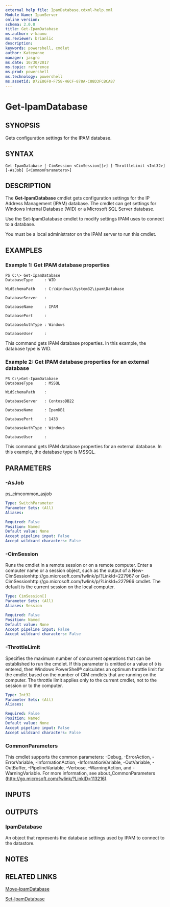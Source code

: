 ```yaml
---
external help file: IpamDatabase.cdxml-help.xml
Module Name: IpamServer
online version: 
schema: 2.0.0
title: Get-IpamDatabase
ms.author: v-kaunu
ms.reviewer: brianlic
description: 
keywords: powershell, cmdlet
author: Kateyanne
manager: jasgro
ms.date: 10/30/2017
ms.topic: reference
ms.prod: powershell
ms.technology: powershell
ms.assetid: D72E86F0-F758-46CF-878A-C88D3FCBCA87
---
```


# Get-IpamDatabase

## SYNOPSIS
Gets configuration settings for the IPAM database.

## SYNTAX

```
Get-IpamDatabase [-CimSession <CimSession[]>] [-ThrottleLimit <Int32>] [-AsJob] [<CommonParameters>]
```

## DESCRIPTION
The **Get-IpamDatabase** cmdlet gets configuration settings for the IP Address Management (IPAM) database.
The cmdlet can get settings for Windows Internal Database (WID) or a Microsoft SQL Server database.

Use the Set-IpamDatabase cmdlet to modify settings IPAM uses to connect to a database.

You must be a local administrator on the IPAM server to run this cmdlet.

## EXAMPLES

### Example 1: Get IPAM database properties
```
PS C:\> Get-IpamDatabase
DatabaseType     : WID

WidSchemaPath    : C:\Windows\System32\ipam\Database

DatabaseServer   :

DatabaseName     : IPAM

DatabasePort     :

DatabaseAuthType : Windows

DatabaseUser     :
```

This command gets IPAM database properties.
In this example, the database type is WID.

### Example 2: Get IPAM database properties for an external database
```
PS C:\>Get-IpamDatabase
DatabaseType     : MSSQL

WidSchemaPath    :

DatabaseServer   : ContosoDB22

DatabaseName     : IpamDB1

DatabasePort     : 1433

DatabaseAuthType : Windows

DatabaseUser     :
```

This command gets IPAM database properties for an external database.
In this example, the database type is MSSQL.

## PARAMETERS

### -AsJob
ps_cimcommon_asjob

```yaml
Type: SwitchParameter
Parameter Sets: (All)
Aliases: 

Required: False
Position: Named
Default value: None
Accept pipeline input: False
Accept wildcard characters: False
```

### -CimSession
Runs the cmdlet in a remote session or on a remote computer.
Enter a computer name or a session object, such as the output of a New-CimSessionhttp://go.microsoft.com/fwlink/p/?LinkId=227967 or Get-CimSessionhttp://go.microsoft.com/fwlink/p/?LinkId=227966 cmdlet.
The default is the current session on the local computer.

```yaml
Type: CimSession[]
Parameter Sets: (All)
Aliases: Session

Required: False
Position: Named
Default value: None
Accept pipeline input: False
Accept wildcard characters: False
```

### -ThrottleLimit
Specifies the maximum number of concurrent operations that can be established to run the cmdlet.
If this parameter is omitted or a value of `0` is entered, then Windows PowerShell® calculates an optimum throttle limit for the cmdlet based on the number of CIM cmdlets that are running on the computer.
The throttle limit applies only to the current cmdlet, not to the session or to the computer.

```yaml
Type: Int32
Parameter Sets: (All)
Aliases: 

Required: False
Position: Named
Default value: None
Accept pipeline input: False
Accept wildcard characters: False
```

### CommonParameters
This cmdlet supports the common parameters: -Debug, -ErrorAction, -ErrorVariable, -InformationAction, -InformationVariable, -OutVariable, -OutBuffer, -PipelineVariable, -Verbose, -WarningAction, and -WarningVariable. For more information, see about_CommonParameters (http://go.microsoft.com/fwlink/?LinkID=113216).

## INPUTS

## OUTPUTS

### IpamDatabase
An object that represents the database settings used by IPAM to connect to the datastore.

## NOTES

## RELATED LINKS

[Move-IpamDatabase](./Move-IpamDatabase.md)

[Set-IpamDatabase](./Set-IpamDatabase.md)

